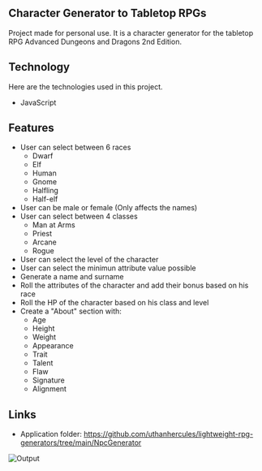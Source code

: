 ## Character Generator to Tabletop RPGs
Project made for personal use. It is a character generator for the tabletop RPG Advanced Dungeons and Dragons 2nd Edition. 
 
## Technology 
Here are the technologies used in this project.
 
* JavaScript
 
## Features
* User can select between 6 races
  * Dwarf
  * Elf
  * Human
  * Gnome
  * Halfling
  * Half-elf
* User can be male or female (Only affects the names)
* User can select between 4 classes
  * Man at Arms
  * Priest
  * Arcane
  * Rogue
* User can select the level of the character
* User can select the minimun attribute value possible
* Generate a name and surname
* Roll the attributes of the character and add their bonus based on his race 
* Roll the HP of the character based on his class and level
* Create a "About" section with:
  * Age
  * Height
  * Weight
  * Appearance
  * Trait
  * Talent
  * Flaw
  * Signature
  * Alignment
 
 ## Links
 * Application folder: https://github.com/uthanhercules/lightweight-rpg-generators/tree/main/NpcGenerator

![Output](https://user-images.githubusercontent.com/78041618/125918870-bc39834b-cace-40f3-ac40-3ac5eb4bd685.PNG)

